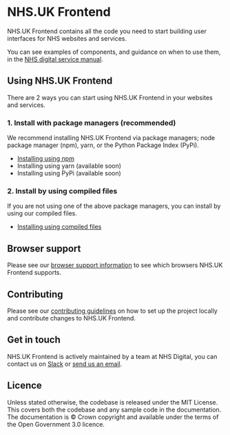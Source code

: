 # NHS.UK Frontend

NHS.UK Frontend contains all the code you need to start building user interfaces for NHS websites and services.

You can see examples of components, and guidance on when to use them, in the [NHS digital service manual](https://beta.nhs.uk/service-manual).

## Using NHS.UK Frontend

There are 2 ways you can start using NHS.UK Frontend in your websites and services.

### 1. Install with package managers (recommended)

We recommend installing NHS.UK Frontend via package managers; node package manager (npm), yarn, or the Python Package Index (PyPi).

+ [Installing using npm](/docs/installation/installing-with-npm.md)
+ Installing using yarn (available soon)
+ Installing using PyPi (available soon)

### 2. Install by using compiled files

If you are not using one of the above package managers, you can install by using our compiled files.

+ [Installing using compiled files](/docs/installation/installing-compiled.md)

## Browser support
Please see our [browser support information](/docs/contributing/coding-standards/browser-support.md) to see which browsers NHS.UK Frontend supports.

## Contributing

Please see our [contributing guidelines](/docs/contributing/README.md) on how to set up the project locally and contribute changes to NHS.UK Frontend.

## Get in touch

NHS.UK Frontend is actively maintained by a team at NHS Digital, you can contact us on [Slack](https://nhsuk.slack.com/messages/CCPLQ9YAJ) or [send us an email](mailto:nhsdigital.nhsuk-frontend@nhs.net).

## Licence

Unless stated otherwise, the codebase is released under the MIT License. This covers both the codebase and any sample code in the documentation. The documentation is © Crown copyright and available under the terms of the Open Government 3.0 licence.
